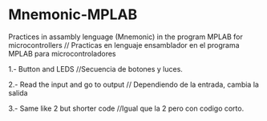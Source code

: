 # Mnemonic-MPLAB
Practices in assambly lenguage (Mnemonic) in the program MPLAB for microcontrollers // Practicas en lenguaje ensamblador en el programa MPLAB para microcontroladores

1.- Button and LEDS //Secuencia de botones y luces.  

2.- Read the input and go to output // Dependiendo de la entrada, cambia la salida

3.- Same like 2 but shorter code //Igual que la 2 pero con codigo corto.
